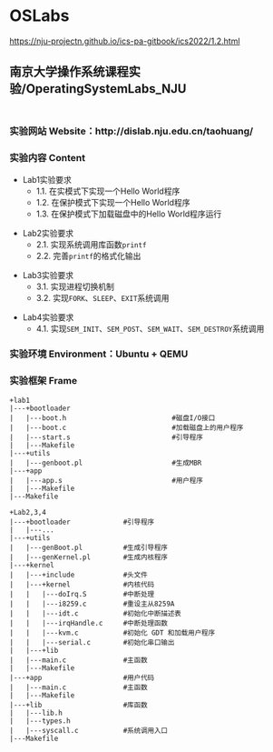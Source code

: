# OSLabs
https://nju-projectn.github.io/ics-pa-gitbook/ics2022/1.2.html
<h2>南京大学操作系统课程实验/OperatingSystemLabs_NJU<br></br></h2>
<h3>实验网站 Website：http://dislab.nju.edu.cn/taohuang/</h3>
<h3>实验内容 Content</h3>
<ul><li>Lab1实验要求<ul>
<li>1.1. 在实模式下实现一个Hello World程序</li>
<li>1.2. 在保护模式下实现一个Hello World程序</li>
<li>1.3. 在保护模式下加载磁盘中的Hello World程序运行</li>
</ul></li></ul>
<ul><li>Lab2实验要求<ul>
<li>2.1. 实现系统调用库函数<code>printf</code></li>
<li>2.2. 完善<code>printf</code>的格式化输出</li>
</ul></li></ul>
<ul><li>Lab3实验要求<ul>
<li>3.1. 实现进程切换机制</li>
<li>3.2. 实现<code>FORK</code>、<code>SLEEP</code>、<code>EXIT</code>系统调用</a></li>
</ul></li></ul>
<ul><li>Lab4实验要求<ul>
<li>4.1. 实现<code>SEM_INIT</code>、<code>SEM_POST</code>、<code>SEM_WAIT</code>、<code>SEM_DESTROY</code>系统调用</a></li>
</ul></li></ul>
<h3>实验环境 Environment：Ubuntu + QEMU</h3>
<h3>实验框架 Frame</h3>
<pre><code>+lab1
|---+bootloader
|   |---boot.h                          #磁盘I/O接口
|   |---boot.c                          #加载磁盘上的用户程序
|   |---start.s                         #引导程序
|   |---Makefile
|---+utils
|   |---genboot.pl                      #生成MBR
|---+app
|   |---app.s                           #用户程序
|   |---Makefile
|---Makefile</code></pre>
<pre><code>+Lab2,3,4
|---+bootloader             #引导程序
|   |---...
|---+utils
|   |---genBoot.pl          #生成引导程序
|   |---genKernel.pl        #生成内核程序
|---+kernel
|   |---+include            #头文件
|   |---+kernel             #内核代码
|   |   |---doIrq.S         #中断处理
|   |   |---i8259.c         #重设主从8259A
|   |   |---idt.c           #初始化中断描述表
|   |   |---irqHandle.c     #中断处理函数
|   |   |---kvm.c           #初始化 GDT 和加载用户程序
|   |   |---serial.c        #初始化串口输出
|   |---+lib
|   |---main.c              #主函数
|   |---Makefile
|---+app                    #用户代码
|   |---main.c              #主函数
|   |---Makefile
|---+lib                    #库函数
|   |---lib.h
|   |---types.h
|   |---syscall.c           #系统调用入口
|---Makefile</code></pre>
